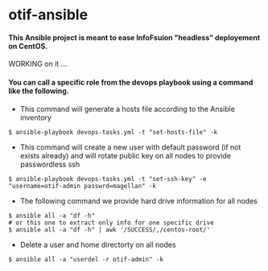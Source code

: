 # otif-ansible

#### This Ansible project is meant to ease InfoFsuion "headless" deployement on CentOS. 

WORKING on it ...


#### You can call a specific role from the devops playbook using a command like the following.

* This command will generate a hosts file according to the Ansible inventory
```
$ ansible-playbook devops-tasks.yml -t "set-hosts-file" -k
```

* This command will create a new user with default password (if not exists already) and will rotate public key on all nodes to provide passwordless ssh
```
$ ansible-playbook devops-tasks.yml -t "set-ssh-key" -e "username=otif-admin passwrd=magellan" -k
```

* The following command we provide hard drive information for all nodes
```
$ ansible all -a "df -h"
# or this one to extract only info for one specific drive
$ ansible all -a "df -h" | awk '/SUCCESS/,/centos-root/'
```
* Delete a user and home directorty on all nodes
```
$ ansible all -a "userdel -r otif-admin" -k
```
